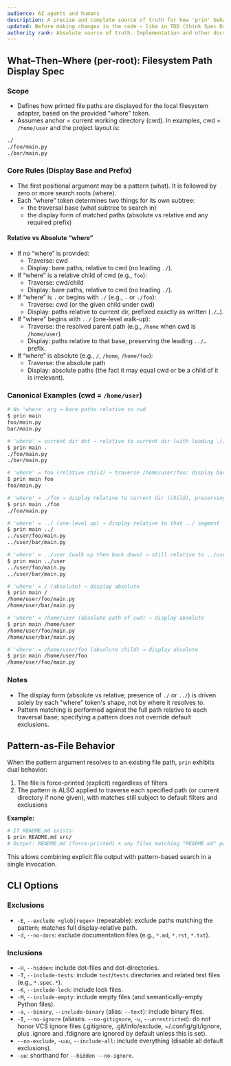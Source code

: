 ```yaml
---
audience: AI agents and humans
description: A precise and complete source of truth for how 'prin' behaves. Code deviating from the spec is considered a bug.
updated: Before making changes in the code — like in TDD (think Spec Driven Development)
authority rank: Absolute source of truth. Implementation and other docs derive from this file.
---
```


## What–Then–Where (per-root): Filesystem Path Display Spec

### Scope
- Defines how printed file paths are displayed for the local filesystem adapter, based on the provided "where" token.
- Assumes anchor = current working directory (cwd). In examples, cwd = `/home/user` and the project layout is:

```bash
./
./foo/main.py
./bar/main.py
```

### Core Rules (Display Base and Prefix)
- The first positional argument may be a pattern (what). It is followed by zero or more search roots (where).
- Each “where” token determines two things for its own subtree:
  - the traversal base (what subtree to search in)
  - the display form of matched paths (absolute vs relative and any required prefix)

#### Relative vs Absolute “where”
- If no “where” is provided: 
  - Traverse: cwd
  - Display: bare paths, relative to cwd (no leading `./`).
- If “where” is a relative child of cwd (e.g., `foo`):
  - Traverse: cwd/child
  - Display: bare paths, relative to cwd (no leading `./`).
- If “where” is `.` or begins with `./` (e.g., `.` or `./foo`):
  - Traverse: cwd (or the given child under cwd)
  - Display: paths relative to current dir, prefixed exactly as written (`./…`).
- If "where" begins with `../` (one-level walk-up):
  - Traverse: the resolved parent path (e.g., `/home` when cwd is `/home/user`)
  - Display: paths relative to that base, preserving the leading `../…` prefix.
- If “where” is absolute (e.g., `/`, `/home`, `/home/foo`):
  - Traverse: the absolute path
  - Display: absolute paths (the fact it may equal cwd or be a child of it is irrelevant).

### Canonical Examples (cwd = `/home/user`)

```bash
# No 'where' arg → bare paths relative to cwd
$ prin main
foo/main.py
bar/main.py

# 'where' = current dir dot → relative to current dir (with leading ./)
$ prin main .
./foo/main.py
./bar/main.py

# 'where' = foo (relative child) → traverse /home/user/foo; display bare relative to cwd
$ prin main foo
foo/main.py

# 'where' = ./foo → display relative to current dir (child), preserving ./
$ prin main ./foo
./foo/main.py

# 'where' = ../ (one-level up) → display relative to that ../ segment
$ prin main ../
../user/foo/main.py
../user/bar/main.py

# 'where' = ../user (walk up then back down) → still relative to ../user
$ prin main ../user
../user/foo/main.py
../user/bar/main.py

# 'where' = / (absolute) → display absolute
$ prin main /
/home/user/foo/main.py
/home/user/bar/main.py

# 'where' = /home/user (absolute path of cwd) → display absolute
$ prin main /home/user
/home/user/foo/main.py
/home/user/bar/main.py

# 'where' = /home/user/foo (absolute child) → display absolute
$ prin main /home/user/foo
/home/user/foo/main.py
```

### Notes
- The display form (absolute vs relative; presence of `./` or `../`) is driven solely by each "where" token's shape, not by where it resolves to.
- Pattern matching is performed against the full path relative to each traversal base; specifying a pattern does not override default exclusions.

## Pattern-as-File Behavior

When the pattern argument resolves to an existing file path, `prin` exhibits dual behavior:

1. The file is force-printed (explicit) regardless of filters
2. The pattern is ALSO applied to traverse each specified path (or current directory if none given), with matches still subject to default filters and exclusions

**Example:**
```bash
# If README.md exists:
$ prin README.md src/
# Output: README.md (force-printed) + any files matching "README.md" pattern in src/ (if not excluded)
```

This allows combining explicit file output with pattern-based search in a single invocation.

## CLI Options

### Exclusions
- `-E`, `--exclude <glob|regex>` (repeatable): exclude paths matching the pattern; matches full display-relative path.
- `-d`, `--no-docs`: exclude documentation files (e.g., `*.md`, `*.rst`, `*.txt`).

### Inclusions
- `-H`, `--hidden`: include dot-files and dot-directories.
- `-T`, `--include-tests`: include `test`/`tests` directories and related test files (e.g., `*.spec.*`).
- `-K`, `--include-lock`: include lock files.
- `-M`, `--include-empty`: include empty files (and semantically-empty Python files).
- `-a`, `--binary`, `--include-binary` (alias: `--text`): include binary files.
- `-I`, `--no-ignore` (aliases: `--no-gitignore`, `-u`, `--unrestricted`): do not honor VCS ignore files (.gitignore, .git/info/exclude, ~/.config/git/ignore, plus .ignore and .fdignore are ignored by default unless this is set).
- `--no-exclude`, `-uuu`, `--include-all`: include everything (disable all default exclusions).
- `-uu`: shorthand for `--hidden --no-ignore`.
